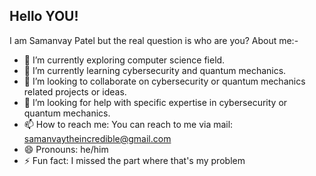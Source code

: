 ## Hello YOU!
I am Samanvay Patel but the real question is who are you?
About me:-
- 🔭 I’m currently exploring computer science field.
- 🌱 I’m currently learning cybersecurity and quantum mechanics.
- 👯 I’m looking to collaborate on cybersecurity or quantum mechanics related projects or ideas.
- 🤔 I’m looking for help with specific expertise in cybersecurity or quantum mechanics. 
- 📫 How to reach me: You can reach to me via mail: samanvaytheincredible@gmail.com
- 😄 Pronouns: he/him
- ⚡ Fun fact: I missed the part where that's my problem

<!--
**patel-samanvay/patel-samanvay** is a ✨ _special_ ✨ repository because its `README.md` (this file) appears on your GitHub profile.

Here are some ideas to get you started:

- 🔭 I’m currently exploring computer science field.
- 🌱 I’m currently learning cybersecurity and quantum mechanics.
- 👯 I’m looking to collaborate on cybersecurity or quantum mechanics related projects or ideas.
- 🤔 I’m looking for help with specific expertise in cybersecurity or quantum mechanics. 
- 📫 How to reach me: You can reach to me via mail: samanvaytheincredible@gmail.com
- 😄 Pronouns: he/him
- ⚡ Fun fact: I missed the part where that's my problem
-->

